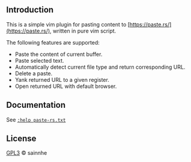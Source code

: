 ## Introduction

This is a simple vim plugin for pasting content to [https://paste.rs/](https://paste.rs/), written in pure vim script.

The following features are supported:

- Paste the content of current buffer.
- Paste selected text.
- Automatically detect current file type and return corresponding URL.
- Delete a paste.
- Yank returned URL to a given register.
- Open returned URL with default browser.

## Documentation

See [`:help paste-rs.txt`](https://github.com/sainnhe/vim-paste-rs/blob/master/doc/paste-rs.txt)

## License

[GPL3](./LICENSE) © sainnhe
